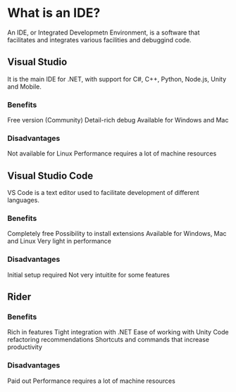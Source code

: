 # What is an IDE?

An IDE, or Integrated Developmetn Environment, is a software that facilitates and integrates various facilities and debuggind code. 

## Visual Studio

It is the main IDE for .NET, with support for C#, C++, Python, Node.js, Unity and Mobile.

### Benefits

Free version (Community)
Detail-rich debug
Available for Windows and Mac

### Disadvantages

Not available for Linux
Performance requires a lot of machine resources

## Visual Studio Code

VS Code is a text editor used to facilitate development of different languages.

### Benefits

Completely free
Possibility to install extensions
Available for Windows, Mac and Linux
Very light in performance

### Disadvantages

Initial setup required
Not very intuitite for some features

## Rider

### Benefits

Rich in features
Tight integration with .NET
Ease of working with Unity
Code refactoring recommendations
Shortcuts and commands that increase productivity

### Disadvantages

Paid out
Performance requires a lot of machine resources